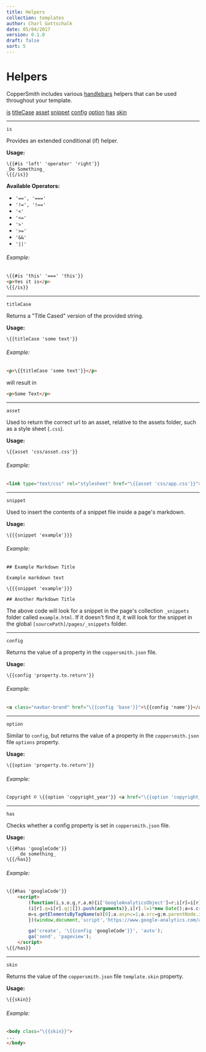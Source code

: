 ```yaml
---
title: Helpers
collection: templates
author: Charl Gottschalk
date: 05/04/2017
version: 0.1.0
draft: false
sort: 5
---
```


# Helpers

CopperSmith includes various [handlebars](http://handlebarsjs.com/) helpers that can be used throughout your template.

[is](#is)
[titleCase](#titleCase)
[asset](#asset)
[snippet](#snippet)
[config](#config)
[option](#option)
[has](#has)
[skin](#skin)

---

<a name="is"></a>

`is`

Provides an extended conditional (if) helper.

**Usage:**

```
\{{#is 'left' 'operator' 'right'}}
_Do Something_
\{{/is}}
```

**Available Operators:**

- `'==', '==='`
- `'!=', '!=='`
- `'<'`
- `'<='`
- `'>'`
- `'>='`
- `'&&'`
- `'||'`

###### Example:

```html
\{{#is 'this' '===' 'this'}}
<p>Yes it is</p>
\{{/is}}
```

---

<a name="titleCase"></a>

`titleCase`

Returns a "Title Cased" version of the provided string.

**Usage:**

```
\{{titleCase 'some text'}}
```

###### Example:

```html
<p>\{{titleCase 'some text'}}</p>
```

will result in 

```html
<p>Some Text</p>
```

---

<a name="asset"></a>

`asset`

Used to return the correct url to an asset, relative to the assets folder, such as a style sheet (`.css`).

**Usage:**

```
\{{asset 'css/asset.css'}}
```

###### Example:

```html
<link type="text/css" rel="stylesheet" href="\{{asset 'css/app.css'}}">
```

---

<a name="snippet"></a>

`snippet`

Used to insert the contents of a snippet file inside a page's markdown.

**Usage:**

```
\{{{snippet 'example'}}}
```

###### Example:

```
## Example Markdown Title

Example markdown text

\{{{snippet 'example'}}}

## Another Markdown Title
```

The above code will look for a snippet in the page's collection `_snippets` folder called `example.html`. If it doesn't find it, it will look for the snippet in the global `[sourcePath]/pages/_snippets` folder.

---

<a name="config"></a>

`config`

Returns the value of a property in the `coppersmith.json` file.

**Usage:**

```
\{{config 'property.to.return'}}
```

###### Example:

```html
<a class="navbar-brand" href="\{{config 'base'}}">\{{config 'name'}}</a>
```

---

<a name="option"></a>

`option`

Similar to `config`, but returns the value of a property in the `coppersmith.json` file `options` property.

**Usage:**

```
\{{option 'property.to.return'}}
```

###### Example:

```html
Copyright © \{{option 'copyright_year'}} <a href="\{{option 'copyright_url'}}">\{{option 'copyright_display'}}</a>.
```

---

<a name="has"></a>

`has`

Checks whether a config property is set in  `coppersmith.json` file.

**Usage:**

```
\{{#has 'googleCode'}}
    _do something_
\{{/has}}
```

###### Example:

```html
\{{#has 'googleCode'}}
    <script>
        (function(i,s,o,g,r,a,m){i['GoogleAnalyticsObject']=r;i[r]=i[r]||function(){
        (i[r].q=i[r].q||[]).push(arguments)},i[r].l=1*new Date();a=s.createElement(o),
        m=s.getElementsByTagName(o)[0];a.async=1;a.src=g;m.parentNode.insertBefore(a,m)
        })(window,document,'script','https://www.google-analytics.com/analytics.js','ga');

        ga('create', '\{{config 'googleCode'}}', 'auto');
        ga('send', 'pageview');
    </script>
\{{/has}}
```

---

<a name="skin"></a>

`skin`

Returns the value of the `coppersmith.json` file `template.skin` property.

**Usage:**

```
\{{skin}}
```

###### Example:

```html
<body class="\{{skin}}">
...
</body>
```